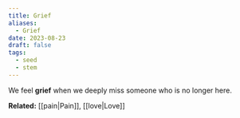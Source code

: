 ```yaml
---
title: Grief
aliases:
  - Grief
date: 2023-08-23
draft: false
tags:
  - seed
  - stem
---
```


We feel **grief** when we deeply miss someone who is no longer here.

**Related:** [[pain|Pain]], [[love|Love]]